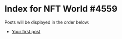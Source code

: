 # Index for NFT World #4559
Posts will be displayed in the order below:

- [Your first post](./001-first.md)

